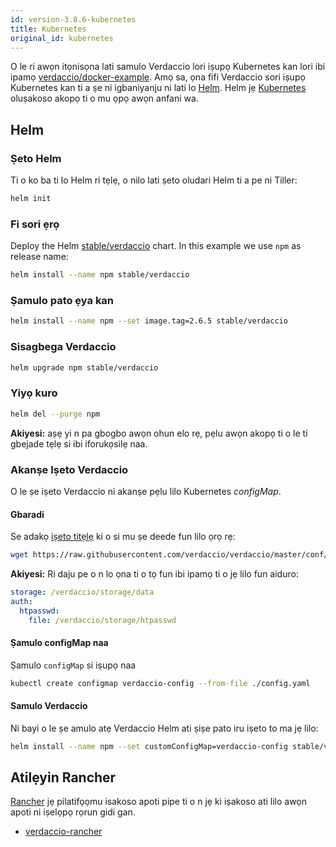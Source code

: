 ```yaml
---
id: version-3.8.6-kubernetes
title: Kubernetes
original_id: kubernetes
---
```


 O le ri awọn itọnisọna lati samulo Verdaccio lori iṣupọ Kubernetes kan lori ibi ipamọ [verdaccio/docker-example](https://github.com/verdaccio/docker-examples/tree/master/kubernetes-example). Amọ sa, ọna fifi Verdaccio sori iṣupọ Kubernetes kan ti a ṣe ni igbaniyanju ni lati lo [Helm](https://helm.sh). Helm jẹ [Kubernetes](https://kubernetes.io) oluṣakoso akopọ ti o mu ọpọ awọn anfani wa.

## Helm

### Ṣeto Helm

Ti o ko ba ti lo Helm ri tẹlẹ, o nilo lati ṣeto oludari Helm ti a pe ni Tiller:

```bash
helm init
```

### Fi sori ẹrọ

Deploy the Helm [stable/verdaccio](https://github.com/kubernetes/charts/tree/master/stable/verdaccio) chart. In this example we use `npm` as release name:

```bash
helm install --name npm stable/verdaccio
```

### Ṣamulo pato ẹya kan

```bash
helm install --name npm --set image.tag=2.6.5 stable/verdaccio
```

### Sisagbega Verdaccio

```bash
helm upgrade npm stable/verdaccio
```

### Yiyọ kuro

```bash
helm del --purge npm
```

**Akiyesi:** aṣẹ yi n pa gbogbo awọn ohun elo rẹ, pẹlu awọn akopọ ti o le ti gbejade tẹlẹ si ibi iforukọsilẹ naa.

### Akanṣe Iṣeto Verdaccio

O le ṣe iṣeto Verdaccio ni akanṣe pẹlu lilo Kubernetes *configMap*.

#### Gbaradi

Se adakọ [iṣeto titẹlẹ](https://github.com/verdaccio/verdaccio/blob/master/conf/full.yaml) ki o si mu ṣe deede fun lilo ọrọ rẹ:

```bash
wget https://raw.githubusercontent.com/verdaccio/verdaccio/master/conf/full.yaml -O config.yaml
```

**Akiyesi:** Ri daju pe o n lo ọna ti o tọ fun ibi ipamọ ti o jẹ lilo fun aiduro:

```yaml
storage: /verdaccio/storage/data
auth:
  htpasswd:
    file: /verdaccio/storage/htpasswd
```

#### Ṣamulo configMap naa

Ṣamulo `configMap` si iṣupọ naa

```bash
kubectl create configmap verdaccio-config --from-file ./config.yaml
```

#### Samulo Verdaccio

Ni bayi o le ṣe amulo atẹ Verdaccio Helm ati ṣiṣe pato iru iṣeto to ma jẹ lilo:

```bash
helm install --name npm --set customConfigMap=verdaccio-config stable/verdaccio
```

## Atilẹyin Rancher

[Rancher](http://rancher.com/) jẹ pilatifọọmu isakoso apoti pipe ti o n jẹ ki iṣakoso ati lilo awọn apoti ni iṣelọpọ rọrun gidi gan.

* [verdaccio-rancher](https://github.com/lgaticaq/verdaccio-rancher)